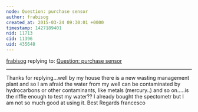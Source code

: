 ```yaml
---
node: Question: purchase sensor
author: frabisog
created_at: 2015-03-24 09:30:01 +0000
timestamp: 1427189401
nid: 11713
cid: 11396
uid: 435648
---
```




[frabisog](../profile/frabisog) replying to: [Question: purchase sensor](../notes/frabisog/03-22-2015/question-purchase-sensor)

----
Thanks for replying...well by my house there is a new wasting management plant and so I am afraid the water from my well can be contaminated by hydrocarbons or other contaminants, like metals (mercury..) and so on.....is the riffle enough to test my water?? I already bought the spectometr but I am not so much good at using it.
Best Regards
francesco